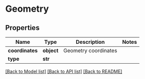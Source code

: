 # Geometry

## Properties
Name | Type | Description | Notes
------------ | ------------- | ------------- | -------------
**coordinates** | **object** | Geometry coordinates | 
**type** | **str** |  | 

[[Back to Model list]](../README.md#documentation-for-models) [[Back to API list]](../README.md#documentation-for-api-endpoints) [[Back to README]](../README.md)


